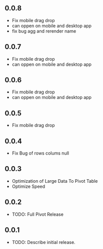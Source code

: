## 0.0.8

- Fix mobile drag drop
- can oppen on mobile and desktop app
- fix bug agg and rerender name

## 0.0.7

- Fix mobile drag drop
- can oppen on mobile and desktop app

## 0.0.6

- Fix mobile drag drop
- can oppen on mobile and desktop app

## 0.0.5

- Fix mobile drag drop

## 0.0.4

- Fix Bug of rows colums null

## 0.0.3

- Optimization of Large Data To Pivot Table
- Optimize Speed

## 0.0.2

- TODO: Full Pivot Release

## 0.0.1

- TODO: Describe initial release.
